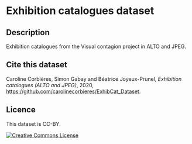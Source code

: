 # Exhibition catalogues dataset

## Description

Exhibition catalogues from the Visual contagion project in ALTO and JPEG.

## Cite this dataset

Caroline Corbières, Simon Gabay and Béatrice Joyeux-Prunel, _Exhibition catalogues (ALTO and JPEG)_, 2020, https://github.com/carolinecorbieres/ExhibCat_Dataset.

## Licence

This dataset is CC-BY.

<a rel="license" href="https://creativecommons.org/licenses/by/2.0"><img alt="Creative Commons License" style="border-width:0" src="https://i.creativecommons.org/l/by/2.0/88x31.png" /></a><br/>
